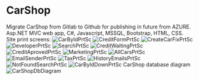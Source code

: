 # CarShop
Migrate CarShop from Gitlab to Github for publishing in future from AZURE.
Asp.NET MVC web app, C#, Javascript, MSSQL, Bootstrap, HTML, CSS.
Site print screens:
![CarByIdPrtSc](https://user-images.githubusercontent.com/58903216/207328396-68066002-bc16-4454-9ca5-eff7ce3deea0.png)
![CreditFormPrtSc](https://user-images.githubusercontent.com/58903216/207856696-06680907-df78-45f3-828b-3e8fdd7609d3.png)
![CreateCarFixPrtSc](https://user-images.githubusercontent.com/58903216/207856714-bb5a17fc-98f5-4cf0-afd6-454cb5f6e751.png)
![DeveloperPrtSc](https://user-images.githubusercontent.com/58903216/207856728-3276368a-b434-426a-b459-3b001888b03e.png)
![SearchPrtSc](https://user-images.githubusercontent.com/58903216/207856741-ef785d64-824e-43ab-b5dc-7fe79e248bb9.png)
![CreditWaitingPrtSc](https://user-images.githubusercontent.com/58903216/207328449-7427579b-e82a-4754-8c1f-f7d4137cf3a2.png)
![CreditAprovedPrtSc](https://user-images.githubusercontent.com/58903216/207328455-554f2e3f-4fd6-41c2-8356-272f7b93a5f7.png)
![MarketingPrtSc](https://user-images.githubusercontent.com/58903216/207328461-584b43f3-cc0d-424b-864c-ef3d8effd83d.png)
![AllCarsPrtSc](https://user-images.githubusercontent.com/58903216/207328463-2c03eb79-4d49-4875-899f-d2aa8625fbb4.png)
![EmailSenderPrtSc](https://user-images.githubusercontent.com/58903216/207328469-2a628dca-42fc-457b-a7ca-f729ff611df8.png)
![TaxPrtSc](https://user-images.githubusercontent.com/58903216/207328474-05b65ba5-bf48-45c3-bd51-d4fe9f4c9c92.png)
![HistoryEmailsPrtSc](https://user-images.githubusercontent.com/58903216/207328475-628695c0-ba4a-4c97-9f9f-2c2f1959cef9.png)
![NotFoundSearchPrtSc](https://user-images.githubusercontent.com/58903216/207328482-d89cc8a4-3734-44ba-b775-5d0142be2e27.png)
![CarByIdDownPrtSc](https://user-images.githubusercontent.com/58903216/208940265-ea313361-27a5-4939-9bc2-0a37ef99660b.png)
CarShop database diagram
![CarShopDbDiagram](https://user-images.githubusercontent.com/58903216/209638168-c195ca2e-1974-40ba-802f-afb9196c53c0.png)
